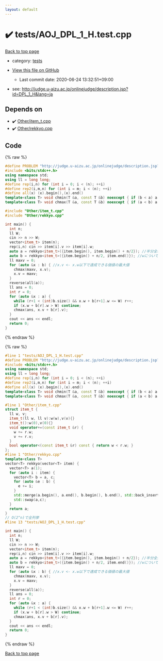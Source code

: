 ```yaml
---
layout: default
---
```


<!-- mathjax config similar to math.stackexchange -->
<script type="text/javascript" async
  src="https://cdnjs.cloudflare.com/ajax/libs/mathjax/2.7.5/MathJax.js?config=TeX-MML-AM_CHTML">
</script>
<script type="text/x-mathjax-config">
  MathJax.Hub.Config({
    TeX: { equationNumbers: { autoNumber: "AMS" }},
    tex2jax: {
      inlineMath: [ ['$','$'] ],
      processEscapes: true
    },
    "HTML-CSS": { matchFontHeight: false },
    displayAlign: "left",
    displayIndent: "2em"
  });
</script>

<script type="text/javascript" src="https://cdnjs.cloudflare.com/ajax/libs/jquery/3.4.1/jquery.min.js"></script>
<script src="https://cdn.jsdelivr.net/npm/jquery-balloon-js@1.1.2/jquery.balloon.min.js" integrity="sha256-ZEYs9VrgAeNuPvs15E39OsyOJaIkXEEt10fzxJ20+2I=" crossorigin="anonymous"></script>
<script type="text/javascript" src="../../assets/js/copy-button.js"></script>
<link rel="stylesheet" href="../../assets/css/copy-button.css" />


# :heavy_check_mark: tests/AOJ_DPL_1_H.test.cpp

<a href="../../index.html">Back to top page</a>

* category: <a href="../../index.html#b61a6d542f9036550ba9c401c80f00ef">tests</a>
* <a href="{{ site.github.repository_url }}/blob/master/tests/AOJ_DPL_1_H.test.cpp">View this file on GitHub</a>
    - Last commit date: 2020-06-24 13:32:51+09:00


* see: <a href="http://judge.u-aizu.ac.jp/onlinejudge/description.jsp?id=DPL_1_H&lang=ja">http://judge.u-aizu.ac.jp/onlinejudge/description.jsp?id=DPL_1_H&lang=ja</a>


## Depends on

* :heavy_check_mark: <a href="../../library/Other/item_t.cpp.html">Other/item_t.cpp</a>
* :heavy_check_mark: <a href="../../library/Other/rekkyo.cpp.html">Other/rekkyo.cpp</a>


## Code

<a id="unbundled"></a>
{% raw %}
```cpp
#define PROBLEM "http://judge.u-aizu.ac.jp/onlinejudge/description.jsp?id=DPL_1_H&lang=ja"
#include <bits/stdc++.h>
using namespace std;
using ll = long long;
#define rep(i,n) for (int i = 0; i < (n); ++i)
#define rep2(i,m,n) for (int i = m; i < (n); ++i)
#define all(x) (x).begin(),(x).end()
template<class T> void chmin(T &a, const T &b) noexcept { if (b < a) a = b; }
template<class T> void chmax(T &a, const T &b) noexcept { if (a < b) a = b; }

#include "Other/item_t.cpp"
#include "Other/rekkyo.cpp"

int main() {
  int n;
  ll W;
  cin >> n >> W;
  vector<item_t> item(n);
  rep(i,n) cin >> item[i].v >> item[i].w;
  auto a = rekkyo<item_t>({item.begin(), item.begin() + n/2}); //半分全列挙
  auto b = rekkyo<item_t>({item.begin() + n/2, item.end()}); //wについて昇順
  ll maxv = 0;
  for (auto &x : b) { //x.v <- x.w以下で達成できる価値の最大値
    chmax(maxv, x.v);
    x.v = maxv;
  }
  reverse(all(a));
  ll ans = 0;
  int r = 0;
  for (auto &x : a) {
    while (r+1 < (int)b.size() && x.w + b[r+1].w <= W) r++;
    if (x.w + b[r].w > W) continue;
    chmax(ans, x.v + b[r].v);
  }
  cout << ans << endl;
  return 0;
}
```
{% endraw %}

<a id="bundled"></a>
{% raw %}
```cpp
#line 1 "tests/AOJ_DPL_1_H.test.cpp"
#define PROBLEM "http://judge.u-aizu.ac.jp/onlinejudge/description.jsp?id=DPL_1_H&lang=ja"
#include <bits/stdc++.h>
using namespace std;
using ll = long long;
#define rep(i,n) for (int i = 0; i < (n); ++i)
#define rep2(i,m,n) for (int i = m; i < (n); ++i)
#define all(x) (x).begin(),(x).end()
template<class T> void chmin(T &a, const T &b) noexcept { if (b < a) a = b; }
template<class T> void chmax(T &a, const T &b) noexcept { if (a < b) a = b; }

#line 1 "Other/item_t.cpp"
struct item_t {
  ll w, v;
  item_t(ll w, ll v):w(w),v(v){}
  item_t():w(0),v(0){}
  void operator+=(const item_t &r) {
    w += r.w;
    v += r.v;
  }
  bool operator<(const item_t &r) const { return w < r.w; }
};
#line 1 "Other/rekkyo.cpp"
template<class T>
vector<T> rekkyo(vector<T> item) {
  vector<T> a(1);
  for (auto i : item) {
    vector<T> b = a, c;
    for (auto &e : b) {
      e += i;
    }
    std::merge(a.begin(), a.end(), b.begin(), b.end(), std::back_inserter(c));
    std::swap(a,c);
  }
  return a;
}
// O(2^n)で全列挙
#line 13 "tests/AOJ_DPL_1_H.test.cpp"

int main() {
  int n;
  ll W;
  cin >> n >> W;
  vector<item_t> item(n);
  rep(i,n) cin >> item[i].v >> item[i].w;
  auto a = rekkyo<item_t>({item.begin(), item.begin() + n/2}); //半分全列挙
  auto b = rekkyo<item_t>({item.begin() + n/2, item.end()}); //wについて昇順
  ll maxv = 0;
  for (auto &x : b) { //x.v <- x.w以下で達成できる価値の最大値
    chmax(maxv, x.v);
    x.v = maxv;
  }
  reverse(all(a));
  ll ans = 0;
  int r = 0;
  for (auto &x : a) {
    while (r+1 < (int)b.size() && x.w + b[r+1].w <= W) r++;
    if (x.w + b[r].w > W) continue;
    chmax(ans, x.v + b[r].v);
  }
  cout << ans << endl;
  return 0;
}

```
{% endraw %}

<a href="../../index.html">Back to top page</a>

